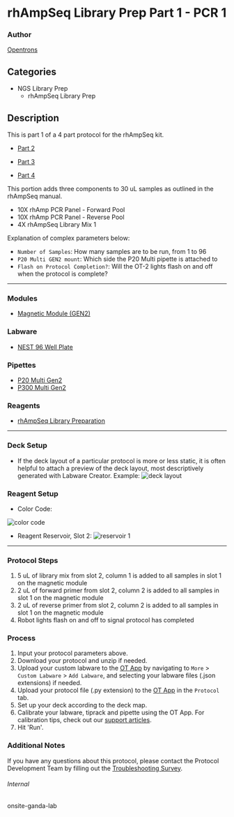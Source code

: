 # rhAmpSeq Library Prep Part 1 - PCR 1

### Author
[Opentrons](https://opentrons.com/)

## Categories
* NGS Library Prep
	* rhAmpSeq Library Prep

## Description
This is part 1 of a 4 part protocol for the rhAmpSeq kit.
* [Part 2](https://develop.protocols.opentrons.com/protocol/onsite-ganda-2)

* [Part 3](https://develop.protocols.opentrons.com/protocol/onsite-ganda-3)
* [Part 4](https://develop.protocols.opentrons.com/protocol/onsite-ganda-4)

This portion adds three components to 30 uL samples as outlined in the rhAmpSeq manual.
* 10X rhAmp PCR Panel - Forward Pool
* 10X rhAmp PCR Panel - Reverse Pool
* 4X rhAmpSeq Library Mix 1

Explanation of complex parameters below:
* `Number of Samples`: How many samples are to be run, from 1 to 96
* `P20 Multi GEN2 mount`: Which side the P20 Multi pipette is attached to
* `Flash on Protocol Completion?`: Will the OT-2 lights flash on and off when the protocol is complete?

---

### Modules
* [Magnetic Module (GEN2)](https://shop.opentrons.com/collections/hardware-modules/products/magdeck)

### Labware
* [NEST 96 Well Plate](https://shop.opentrons.com/nest-0-1-ml-96-well-pcr-plate-full-skirt/)

### Pipettes
* [P20 Multi Gen2](https://shop.opentrons.com/8-channel-electronic-pipette/)
* [P300 Multi Gen2](https://shop.opentrons.com/8-channel-electronic-pipette/)

### Reagents
* [rhAmpSeq Library Preparation](https://www.idtdna.com/pages/products/crispr-genome-editing/rhampseq-crispr-analysis-system?gclid=Cj0KCQjwyMiTBhDKARIsAAJ-9VtBLGaCcK1fUfyRoAHuj2WOK08tv23xHuL-QpeEnTI2TxbhLf9kO-MaAgFAEALw_wcB)

---

### Deck Setup
* If the deck layout of a particular protocol is more or less static, it is often helpful to attach a preview of the deck layout, most descriptively generated with Labware Creator. Example:
![deck layout](https://opentrons-protocol-library-website.s3.amazonaws.com/custom-README-images/onsite-ganda/Screen+Shot+2022-07-05+at+5.03.11+PM.png)

### Reagent Setup
* Color Code:

![color code](https://opentrons-protocol-library-website.s3.amazonaws.com/custom-README-images/onsite-ganda/Screen+Shot+2022-07-05+at+5.05.51+PM.png)
* Reagent Reservoir, Slot 2:
![reservoir 1](https://opentrons-protocol-library-website.s3.amazonaws.com/custom-README-images/onsite-ganda/Screen+Shot+2022-07-05+at+5.20.46+PM.png)

---

### Protocol Steps
1. 5 uL of library mix from slot 2, column 1 is added to all samples in slot 1 on the magnetic module
2. 2 uL of forward primer from slot 2, column 2 is added to all samples in slot 1 on the magnetic module
3. 2 uL of reverse primer from slot 2, column 2 is added to all samples in slot 1 on the magnetic module
4. Robot lights flash on and off to signal protocol has completed

### Process
1. Input your protocol parameters above.
2. Download your protocol and unzip if needed.
3. Upload your custom labware to the [OT App](https://opentrons.com/ot-app) by navigating to `More` > `Custom Labware` > `Add Labware`, and selecting your labware files (.json extensions) if needed.
4. Upload your protocol file (.py extension) to the [OT App](https://opentrons.com/ot-app) in the `Protocol` tab.
5. Set up your deck according to the deck map.
6. Calibrate your labware, tiprack and pipette using the OT App. For calibration tips, check out our [support articles](https://support.opentrons.com/en/collections/1559720-guide-for-getting-started-with-the-ot-2).
7. Hit 'Run'.

### Additional Notes
If you have any questions about this protocol, please contact the Protocol Development Team by filling out the [Troubleshooting Survey](https://protocol-troubleshooting.paperform.co/).

###### Internal
onsite-ganda-lab
